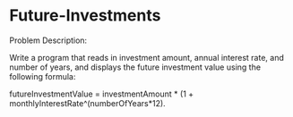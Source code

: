 # Future-Investments

Problem Description:

Write a program that reads in investment amount, annual interest rate, and number of years, and displays the future investment value using the following formula: 

futureInvestmentValue = investmentAmount * (1 + monthlyInterestRate^(numberOfYears*12).

